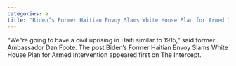 ```yaml
---
categories: a
title: "Biden’s Former Haitian Envoy Slams White House Plan for Armed Intervention"
---
```

“We"re going to have a civil uprising in Haiti similar to 1915,” said former Ambassador Dan Foote.
The post Biden’s Former Haitian Envoy Slams White House Plan for Armed Intervention appeared first on The Intercept.
